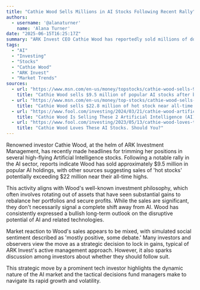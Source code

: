 ```yaml
---
title: "Cathie Wood Sells Millions in AI Stocks Following Recent Rally"
authors:
  - username: '@alanaturner'
    name: 'Alana Turner'
date: "2025-06-15T16:25:17Z"
summary: "ARK Invest CEO Cathie Wood has reportedly sold millions of dollars worth of popular AI stocks after a significant market rally, a move consistent with her strategy of taking profits from high-performing assets."
tags:
  - "AI"
  - "Investing"
  - "Stocks"
  - "Cathie Wood"
  - "ARK Invest"
  - "Market Trends"
sources:
  - url: "https://www.msn.com/en-us/money/topstocks/cathie-wood-sells-9-5-million-of-popular-ai-stocks-after-big-rally/ar-AA1GKtTi"
    title: "Cathie Wood sells $9.5 million of popular AI stocks after big rally"
  - url: "https://www.msn.com/en-us/money/top-stocks/cathie-wood-sells-22-8-million-of-hot-stock-near-all-time-highs/ar-AA1Gjw2u"
    title: "Cathie Wood sells $22.8 million of hot stock near all-time highs"
  - url: "https://www.fool.com/investing/2024/03/21/cathie-wood-artificial-intelligence--ai-stocks/"
    title: "Cathie Wood Is Selling These 2 Artificial Intelligence (AI) Stocks. Should You?"
  - url: "https://www.fool.com/investing/2023/05/13/cathie-wood-loves-these-AI-stocks-Should-You/"
    title: "Cathie Wood Loves These AI Stocks. Should You?"
---
```


Renowned investor Cathie Wood, at the helm of ARK Investment Management, has recently made headlines for trimming her positions in several high-flying Artificial Intelligence stocks. Following a notable rally in the AI sector, reports indicate Wood has sold approximately $9.5 million in popular AI holdings, with other sources suggesting sales of 'hot stocks' potentially exceeding $22 million near their all-time highs.

This activity aligns with Wood's well-known investment philosophy, which often involves rotating out of assets that have seen substantial gains to rebalance her portfolios and secure profits. While the sales are significant, they don't necessarily signal a complete shift away from AI. Wood has consistently expressed a bullish long-term outlook on the disruptive potential of AI and related technologies.

Market reaction to Wood's sales appears to be mixed, with simulated social sentiment described as 'mostly positive, some debate.' Many investors and observers view the move as a strategic decision to lock in gains, typical of ARK Invest's active management approach. However, it also sparks discussion among investors about whether they should follow suit.

This strategic move by a prominent tech investor highlights the dynamic nature of the AI market and the tactical decisions fund managers make to navigate its rapid growth and volatility.
